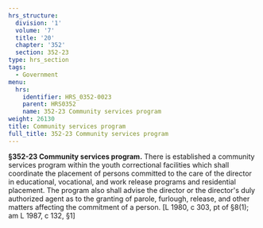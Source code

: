 ```yaml
---
hrs_structure:
  division: '1'
  volume: '7'
  title: '20'
  chapter: '352'
  section: 352-23
type: hrs_section
tags:
  - Government
menu:
  hrs:
    identifier: HRS_0352-0023
    parent: HRS0352
    name: 352-23 Community services program
weight: 26130
title: Community services program
full_title: 352-23 Community services program
---
```

**§352-23 Community services program.** There is established a community services program within the youth correctional facilities which shall coordinate the placement of persons committed to the care of the director in educational, vocational, and work release programs and residential placement. The program also shall advise the director or the director's duly authorized agent as to the granting of parole, furlough, release, and other matters affecting the commitment of a person. [L 1980, c 303, pt of §8(1); am L 1987, c 132, §1]
